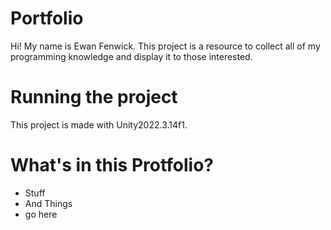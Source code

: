# Portfolio
Hi! My name is Ewan Fenwick. This project is a resource to collect all of my programming knowledge and display it to those interested.

# Running the project
This project is made with Unity2022.3.14f1.

# What's in this Protfolio?
* Stuff
* And Things
* go here
